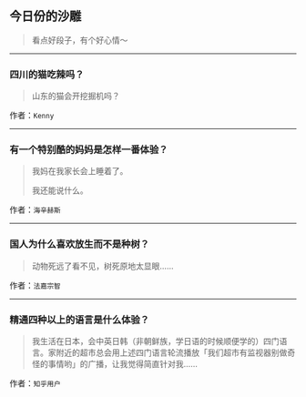 ## 今日份的沙雕

> 看点好段子，有个好心情～


 
---

### 四川的猫吃辣吗？

> 山东的猫会开挖掘机吗？


作者：`Kenny`

---

### 有一个特别酷的妈妈是怎样一番体验？

> 我妈在我家长会上睡着了。
> 
> 我还能说什么。


作者：`海辛赫斯`

---

### 国人为什么喜欢放生而不是种树？

> 动物死远了看不见，树死原地太显眼……


作者：`法嘉宗智`

---

### 精通四种以上的语言是什么体验？

> 我生活在日本，会中英日韩（非朝鲜族，学日语的时候顺便学的）四门语言。家附近的超市总会用上述四门语言轮流播放「我们超市有监视器别做奇怪的事情哟」的广播，让我觉得简直针对我……


作者：`知乎用户`